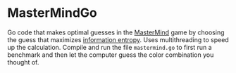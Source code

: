 # MasterMindGo

Go code that makes optimal guesses in the [MasterMind](https://en.wikipedia.org/wiki/Mastermind_%28board_game%29) game by choosing the guess that maximizes [information entropy](https://en.wikipedia.org/wiki/Entropy_(information_theory)). Uses multithreading to speed up the calculation. Compile and run the file `mastermind.go` to first run a benchmark and then let the computer guess the color combination you thought of.
